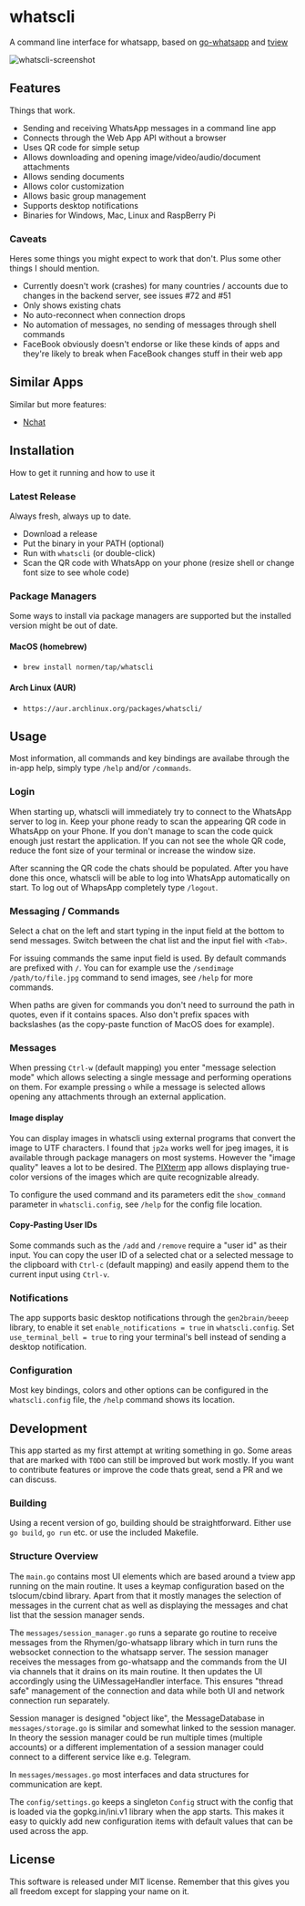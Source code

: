 # whatscli

A command line interface for whatsapp, based on [go-whatsapp](https://github.com/Rhymen/go-whatsapp) and [tview](https://github.com/rivo/tview)

![whatscli-screenshot](/doc/screenshot.png?raw=true "WhatsCLI 0.6.5")

## Features

Things that work.

- Sending and receiving WhatsApp messages in a command line app
- Connects through the Web App API without a browser
- Uses QR code for simple setup
- Allows downloading and opening image/video/audio/document attachments
- Allows sending documents
- Allows color customization
- Allows basic group management
- Supports desktop notifications
- Binaries for Windows, Mac, Linux and RaspBerry Pi

### Caveats

Heres some things you might expect to work that don't. Plus some other things I should mention.

- Currently doesn't work (crashes) for many countries / accounts due to changes in the backend server, see issues #72 and #51
- Only shows existing chats
- No auto-reconnect when connection drops
- No automation of messages, no sending of messages through shell commands
- FaceBook obviously doesn't endorse or like these kinds of apps and they're likely to break when FaceBook changes stuff in their web app

## Similar Apps

Similar but more features:
- [Nchat](https://github.com/d99kris/nchat)

## Installation

How to get it running and how to use it

### Latest Release

Always fresh, always up to date.

- Download a release
- Put the binary in your PATH (optional)
- Run with `whatscli` (or double-click)
- Scan the QR code with WhatsApp on your phone (resize shell or change font size to see whole code)

### Package Managers

Some ways to install via package managers are supported but the installed version might be out of date.

#### MacOS (homebrew)

- `brew install normen/tap/whatscli`

#### Arch Linux (AUR)

- `https://aur.archlinux.org/packages/whatscli/`

## Usage

Most information, all commands and key bindings are availabe through the in-app help, simply type `/help` and/or `/commands`.

### Login

When starting up, whatscli will immediately try to connect to the WhatsApp server to log in. Keep your phone ready to scan the appearing QR code in WhatsApp on your Phone. If you don't manage to scan the code quick enough just restart the application. If you can not see the whole QR code, reduce the font size of your terminal or increase the window size.

After scanning the QR code the chats should be populated. After you have done this once, whatscli will be able to log into WhatsApp automatically on start. To log out of WhapsApp completely type `/logout`.

### Messaging / Commands

Select a chat on the left and start typing in the input field at the bottom to send messages. Switch between the chat list and the input fiel with `<Tab>`.

For issuing commands the same input field is used. By default commands are prefixed with `/`. You can for example use the `/sendimage /path/to/file.jpg` command to send images, see `/help` for more commands.

When paths are given for commands you don't need to surround the path in quotes, even if it contains spaces. Also don't prefix spaces with backslashes (as the copy-paste function of MacOS does for example).

### Messages

When pressing `Ctrl-w` (default mapping) you enter "message selection mode" which allows selecting a single message and performing operations on them. For example pressing `o` while a message is selected allows opening any attachments through an external application.

#### Image display

You can display images in whatscli using external programs that convert the image to UTF characters. I found that `jp2a` works well for jpeg images, it is available through package managers on most systems. However the "image quality" leaves a lot to be desired. The [PIXterm](https://github.com/eliukblau/pixterm) app allows displaying true-color versions of the images which are quite recognizable already.

To configure the used command and its parameters edit the `show_command` parameter in `whatscli.config`, see `/help` for the config file location.

#### Copy-Pasting User IDs

Some commands such as the `/add` and `/remove` require a "user id" as their input. You can copy the user ID of a selected chat or a selected message to the clipboard with `Ctrl-c` (default mapping) and easily append them to the current input using `Ctrl-v`.

### Notifications

The app supports basic desktop notifications through the `gen2brain/beeep` library, to enable it set `enable_notifications = true` in `whatscli.config`. Set `use_terminal_bell = true` to ring your terminal's bell instead of sending a desktop notification.

### Configuration

Most key bindings, colors and other options can be configured in the `whatscli.config` file, the `/help` command shows its location.

## Development

This app started as my first attempt at writing something in go. Some areas that are marked with `TODO` can still be improved but work mostly. If you want to contribute features or improve the code thats great, send a PR and we can discuss.

### Building

Using a recent version of go, building should be straightforward. Either use `go build`, `go run` etc. or use the included Makefile.

### Structure Overview

The `main.go` contains most UI elements which are based around a tview app running on the main routine. It uses a keymap configuration based on the tslocum/cbind library. Apart from that it mostly manages the selection of messages in the current chat as well as displaying the messages and chat list that the session manager sends.

The `messages/session_manager.go` runs a separate go routine to receive messages from the Rhymen/go-whatsapp library which in turn runs the websocket connection to the whatsapp server. The session manager receives the messages from go-whatsapp and the commands from the UI via channels that it drains on its main routine. It then updates the UI accordingly using the UiMessageHandler interface. This ensures "thread safe" management of the connection and data while both UI and network connection run separately.

Session manager is designed "object like", the MessageDatabase in `messages/storage.go` is similar and somewhat linked to the session manager. In theory the session manager could be run multiple times (multiple accounts) or a different implementation of a session manager could connect to a different service like e.g. Telegram.

In `messages/messages.go` most interfaces and data structures for communication are kept.

The `config/settings.go` keeps a singleton `Config` struct with the config that is loaded via the gopkg.in/ini.v1 library when the app starts. This makes it easy to quickly add new configuration items with default values that can be used across the app.

## License

This software is released under MIT license. Remember that this gives you all freedom except for slapping your name on it.
